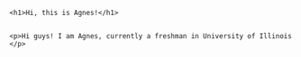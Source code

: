 <!DOCTYPE html>
<html>
<head>
	<title>Hi, this is Agnes!</title>
</head>
<body>

	<h1>Hi, this is Agnes!</h1>


	<p>Hi guys! I am Agnes, currently a freshman in University of Illinois </p>

</body>
</html>
